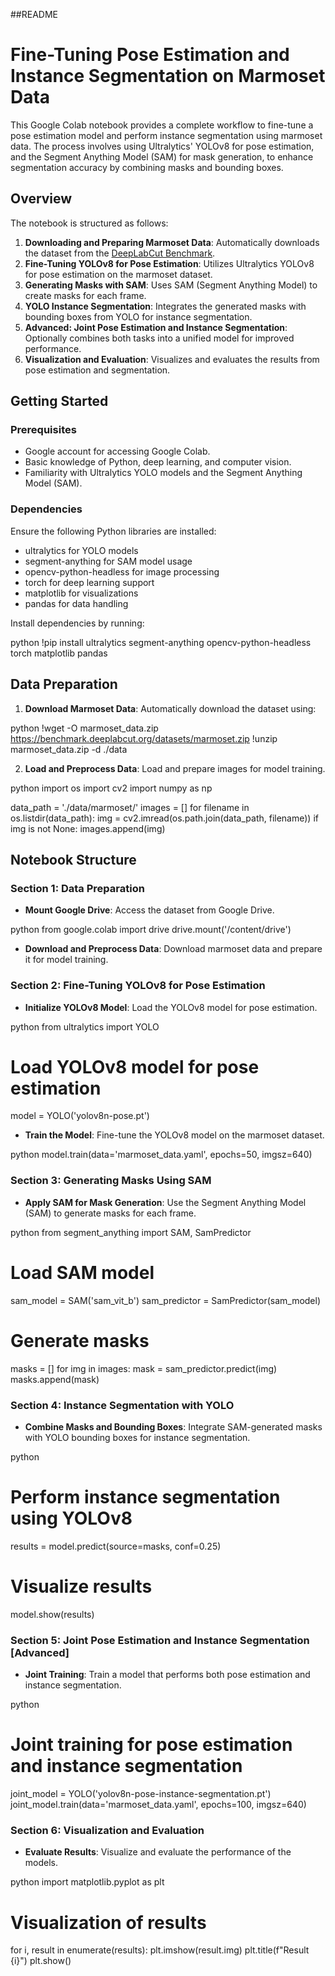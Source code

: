 ##README

# **Fine-Tuning Pose Estimation and Instance Segmentation on Marmoset Data**

This Google Colab notebook provides a complete workflow to fine-tune a pose estimation model and perform instance segmentation using marmoset data. The process involves using Ultralytics' YOLOv8 for pose estimation, and the Segment Anything Model (SAM) for mask generation, to enhance segmentation accuracy by combining masks and bounding boxes.

## **Overview**

The notebook is structured as follows:

1. **Downloading and Preparing Marmoset Data**: Automatically downloads the dataset from the [DeepLabCut Benchmark](https://benchmark.deeplabcut.org/datasets.html).
2. **Fine-Tuning YOLOv8 for Pose Estimation**: Utilizes Ultralytics YOLOv8 for pose estimation on the marmoset dataset.
3. **Generating Masks with SAM**: Uses SAM (Segment Anything Model) to create masks for each frame.
4. **YOLO Instance Segmentation**: Integrates the generated masks with bounding boxes from YOLO for instance segmentation.
5. **Advanced: Joint Pose Estimation and Instance Segmentation**: Optionally combines both tasks into a unified model for improved performance.
6. **Visualization and Evaluation**: Visualizes and evaluates the results from pose estimation and segmentation.

## **Getting Started**

### **Prerequisites**

- Google account for accessing Google Colab.
- Basic knowledge of Python, deep learning, and computer vision.
- Familiarity with Ultralytics YOLO models and the Segment Anything Model (SAM).

### **Dependencies**

Ensure the following Python libraries are installed:

- ultralytics for YOLO models
- segment-anything for SAM model usage
- opencv-python-headless for image processing
- torch for deep learning support
- matplotlib for visualizations
- pandas for data handling

Install dependencies by running:

python
!pip install ultralytics segment-anything opencv-python-headless torch matplotlib pandas

## **Data Preparation**

1. **Download Marmoset Data**: Automatically download the dataset using:

python
!wget -O marmoset_data.zip https://benchmark.deeplabcut.org/datasets/marmoset.zip
!unzip marmoset_data.zip -d ./data

2. **Load and Preprocess Data**: Load and prepare images for model training.

python
import os
import cv2
import numpy as np

data_path = './data/marmoset/'
images = []
for filename in os.listdir(data_path):
    img = cv2.imread(os.path.join(data_path, filename))
    if img is not None:
        images.append(img)

## **Notebook Structure**

### **Section 1: Data Preparation**

- **Mount Google Drive**: Access the dataset from Google Drive.

python
from google.colab import drive
drive.mount('/content/drive')

- **Download and Preprocess Data**: Download marmoset data and prepare it for model training.

### **Section 2: Fine-Tuning YOLOv8 for Pose Estimation**

- **Initialize YOLOv8 Model**: Load the YOLOv8 model for pose estimation.

python
from ultralytics import YOLO

# Load YOLOv8 model for pose estimation
model = YOLO('yolov8n-pose.pt')

- **Train the Model**: Fine-tune the YOLOv8 model on the marmoset dataset.

python
model.train(data='marmoset_data.yaml', epochs=50, imgsz=640)

### **Section 3: Generating Masks Using SAM**

- **Apply SAM for Mask Generation**: Use the Segment Anything Model (SAM) to generate masks for each frame.

python
from segment_anything import SAM, SamPredictor

# Load SAM model
sam_model = SAM('sam_vit_b')
sam_predictor = SamPredictor(sam_model)

# Generate masks
masks = []
for img in images:
    mask = sam_predictor.predict(img)
    masks.append(mask)

### **Section 4: Instance Segmentation with YOLO**

- **Combine Masks and Bounding Boxes**: Integrate SAM-generated masks with YOLO bounding boxes for instance segmentation.

python
# Perform instance segmentation using YOLOv8
results = model.predict(source=masks, conf=0.25)

# Visualize results
model.show(results)

### **Section 5: Joint Pose Estimation and Instance Segmentation [Advanced]**

- **Joint Training**: Train a model that performs both pose estimation and instance segmentation.

python
# Joint training for pose estimation and instance segmentation
joint_model = YOLO('yolov8n-pose-instance-segmentation.pt')
joint_model.train(data='marmoset_data.yaml', epochs=100, imgsz=640)

### **Section 6: Visualization and Evaluation**

- **Evaluate Results**: Visualize and evaluate the performance of the models.

python
import matplotlib.pyplot as plt

# Visualization of results
for i, result in enumerate(results):
    plt.imshow(result.img)
    plt.title(f"Result {i}")
    plt.show()
